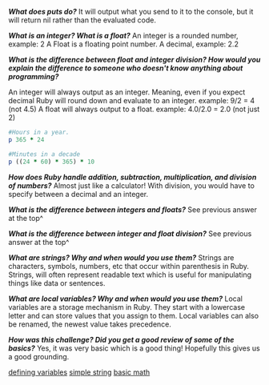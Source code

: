 ***What does puts do?***
It will output what you send to it to the console, but it will return
nil rather than the evaluated code.

***What is an integer? What is a float?***
An integer is a rounded number, example: 2
A Float is a floating point number. A decimal, example: 2.2

***What is the difference between float and integer division? How would you explain the difference to someone who doesn't know anything about programming?***

An integer will always output as an integer. Meaning, even if you expect
decimal Ruby will round down and evaluate to an integer. example: 9/2 = 4
(not 4.5)
A float will always output to a float. example: 4.0/2.0 = 2.0 (not just 2)


```ruby
#Hours in a year.
p 365 * 24

#Minutes in a decade
p ((24 * 60) * 365) * 10
```

***How does Ruby handle addition, subtraction, multiplication, and division of numbers?***
Almost just like a calculator! With division, you would have to specify between a decimal and an integer.

***What is the difference between integers and floats?***
See previous answer at the top^

***What is the difference between integer and float division?***
See previous answer at the top^

***What are strings? Why and when would you use them?***
Strings are characters, symbols, numbers, etc that occur within 
parenthesis in Ruby. Strings, will often represent readable text which is 
useful for manipulating things like data or sentences.

***What are local variables? Why and when would you use them?***
Local variables are a storage mechanism in Ruby. They start with a 
lowercase letter and can store values that you assign to them. 
Local variables can also be renamed, the newest value takes precedence.

***How was this challenge? Did you get a good review of some of the basics?***
Yes, it was very basic which is a good thing! Hopefully this gives us 
a good grounding.

[defining variables](https://github.com/LoganBresnahan/phase-0/blob/master/week-4/defining-variables.rb)
[simple string](https://github.com/LoganBresnahan/phase-0/blob/master/week-4/simple-string.rb)
[basic math](https://github.com/LoganBresnahan/phase-0/blob/master/week-4/basic-math.rb)